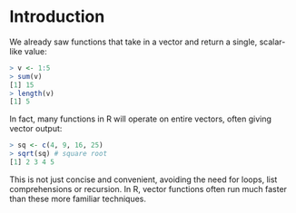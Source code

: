 # Introduction

We already saw functions that take in a vector and return a single, scalar-like value:

```R
> v <- 1:5
> sum(v)
[1] 15
> length(v)
[1] 5
```

In fact, many functions in R will operate on entire vectors, often giving vector output:

```R
> sq <- c(4, 9, 16, 25)
> sqrt(sq) # square root
[1] 2 3 4 5
```

This is not just concise and convenient, avoiding the need for loops, list comprehensions or recursion.
In R, vector functions often run much faster than these more familiar techniques.

